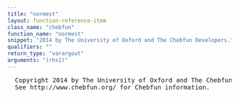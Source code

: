 ```yaml
---
title: "normest"
layout: function-reference-item
class_name: "chebfun"
function_name: "normest"
snippet: "2014 by The University of Oxford and The Chebfun Developers."
qualifiers: ""
return_type: "varargout"
arguments: "(rhs1)"
---
```


<pre class="help-text">  Copyright 2014 by The University of Oxford and The Chebfun Developers. 
  See http://www.chebfun.org/ for Chebfun information.
</pre>